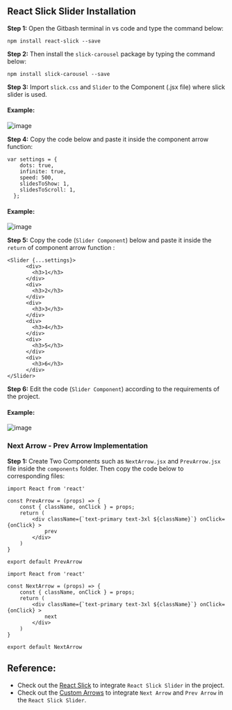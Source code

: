 ## React Slick Slider Installation

**Step 1:** Open the Gitbash terminal in vs code and type the command below:
```
npm install react-slick --save
```
**Step 2:** Then install the `slick-carousel` package by typing the command below:
```
npm install slick-carousel --save
```
**Step 3:** Import `slick.css` and `Slider` to the Component (.jsx file) where slick slider is used.

#### Example:
![image](https://github.com/user-attachments/assets/29782c90-141a-4ea4-9a27-200525348a18)

**Step 4:** Copy the code below and paste it inside the component arrow function:
```
var settings = {
    dots: true,
    infinite: true,
    speed: 500,
    slidesToShow: 1,
    slidesToScroll: 1,
  };
```
#### Example:
![image](https://github.com/user-attachments/assets/cd55b5a6-15a8-411f-84ae-bdc480c4036c)

**Step 5:** Copy the code (`Slider Component`) below and paste it inside the `return` of component arrow function :
```
<Slider {...settings}>
      <div>
        <h3>1</h3>
      </div>
      <div>
        <h3>2</h3>
      </div>
      <div>
        <h3>3</h3>
      </div>
      <div>
        <h3>4</h3>
      </div>
      <div>
        <h3>5</h3>
      </div>
      <div>
        <h3>6</h3>
      </div>
</Slider>
```
**Step 6:** Edit the code (`Slider Component`) according to the requirements of the project.
#### Example:
![image](https://github.com/user-attachments/assets/73fe29b9-c53a-45fd-a43f-3a3fda178487)

### Next Arrow - Prev Arrow Implementation
**Step 1:** Create Two Components such as `NextArrow.jsx` and `PrevArrow.jsx` file inside the `components` folder. Then copy the code below to corresponding files:
```
import React from 'react'

const PrevArrow = (props) => {
    const { className, onClick } = props;
    return (
        <div className={`text-primary text-3xl ${className}`} onClick={onClick} >
            prev
        </div>
    )
}

export default PrevArrow
```
```
import React from 'react'

const NextArrow = (props) => {
    const { className, onClick } = props;
    return (
        <div className={`text-primary text-3xl ${className}`} onClick={onClick} >
            next
        </div>
    )
}

export default NextArrow
```


## Reference:

- Check out the [React Slick](https://react-slick.neostack.com/docs/get-started) to integrate `React Slick Slider` in the project.
- Check out the [Custom Arrows](https://react-slick.neostack.com/docs/example/custom-arrows) to integrate `Next Arrow` and `Prev Arrow` in the `React Slick Slider`.
